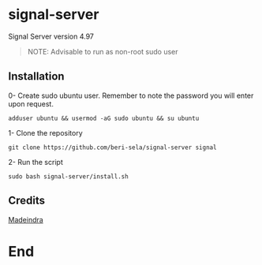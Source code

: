 # signal-server

Signal Server version 4.97

>NOTE: Advisable to run as non-root sudo user

## Installation
0- Create sudo ubuntu user. Remember to note the password you will enter upon request.
```shell
adduser ubuntu && usermod -aG sudo ubuntu && su ubuntu
```

1- Clone the repository 

```shell 
git clone https://github.com/beri-sela/signal-server signal
```

2- Run the script 
```shell
sudo bash signal-server/install.sh
```

## Credits
[Madeindra](https://github.com/madeindra/signal-setup-guide/tree/master/signal-server-4.xx)

# End
